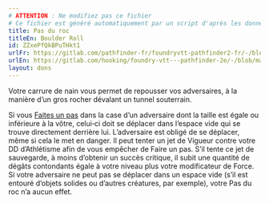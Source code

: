 ```yaml
---
# ATTENTION : Ne modifiez pas ce fichier
# Ce fichier est généré automatiquement par un script d'après les données du module Foundry VTT officiel et de sa traduction
title: Pas du roc
titleEn: Boulder Roll
id: ZZxePfQkBPuTHkt1
urlFr: https://gitlab.com/pathfinder-fr/foundryvtt-pathfinder2-fr/-/blob/master/data/feats/ZZxePfQkBPuTHkt1.htm
urlEn: https://gitlab.com/hooking/foundry-vtt---pathfinder-2e/-/blob/master/packs/data/feats.db/boulder-roll.json
layout: dons
---
```

Votre carrure de nain vous permet de repousser vos adversaires, à la manière d’un gros rocher dévalant un tunnel souterrain.

Si vous [Faites un pas](../actions/faire-un-pas.html) dans la case d’un adversaire dont la taille est égale ou inférieure à la vôtre, celui‑ci doit se déplacer dans l’espace vide qui se trouve directement derrière lui. L’adversaire est obligé de se déplacer, même si cela le met en danger. Il peut tenter un jet de Vigueur contre votre DD d’Athlétisme afin de vous empêcher de Faire un pas. S’il tente ce jet de sauvegarde, à moins d’obtenir un succès critique, il subit une quantité de dégâts contondants égale à votre niveau plus votre modificateur de Force. Si votre adversaire ne peut pas se déplacer dans un espace vide (s’il est entouré d’objets solides ou d’autres créatures, par exemple), votre Pas du roc n’a aucun effet.
